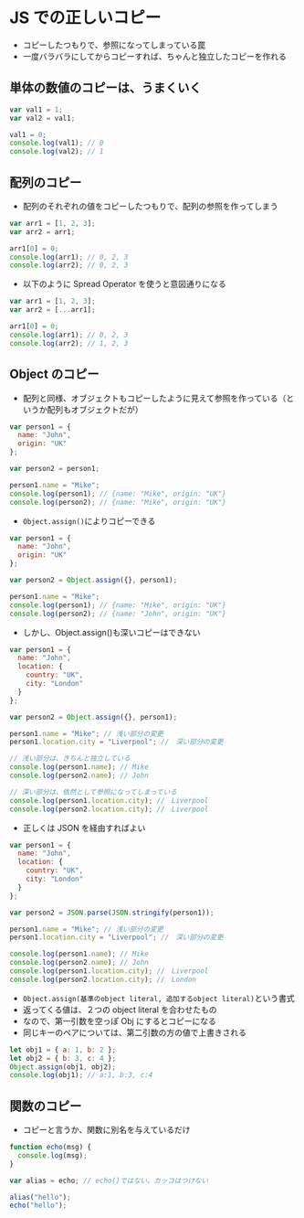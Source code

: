 # JS での正しいコピー

- コピーしたつもりで、参照になってしまっている罠
- 一度バラバラにしてからコピーすれば、ちゃんと独立したコピーを作れる

## 単体の数値のコピーは、うまくいく

```js
var val1 = 1;
var val2 = val1;

val1 = 0;
console.log(val1); // 0
console.log(val2); // 1
```

## 配列のコピー

- 配列のそれぞれの値をコピーしたつもりで、配列の参照を作ってしまう

```js
var arr1 = [1, 2, 3];
var arr2 = arr1;

arr1[0] = 0;
console.log(arr1); // 0, 2, 3
console.log(arr2); // 0, 2, 3
```

- 以下のように Spread Operator を使うと意図通りになる

```js
var arr1 = [1, 2, 3];
var arr2 = [...arr1];

arr1[0] = 0;
console.log(arr1); // 0, 2, 3
console.log(arr2); // 1, 2, 3
```

## Object のコピー

- 配列と同様、オブジェクトもコピーしたように見えて参照を作っている（というか配列もオブジェクトだが）

```js
var person1 = {
  name: "John",
  origin: "UK"
};

var person2 = person1;

person1.name = "Mike";
console.log(person1); // {name: "Mike", origin: "UK"}
console.log(person2); // {name: "Mike", origin: "UK"}
```

- `Object.assign()`によりコピーできる

```js
var person1 = {
  name: "John",
  origin: "UK"
};

var person2 = Object.assign({}, person1);

person1.name = "Mike";
console.log(person1); // {name: "Mike", origin: "UK"}
console.log(person2); // {name: "John", origin: "UK"}
```

- しかし、Object.assign()も深いコピーはできない

```js
var person1 = {
  name: "John",
  location: {
    country: "UK",
    city: "London"
  }
};

var person2 = Object.assign({}, person1);

person1.name = "Mike"; // 浅い部分の変更
person1.location.city = "Liverpool"; //　深い部分の変更

// 浅い部分は、きちんと独立している
console.log(person1.name); // Mike
console.log(person2.name); // John

// 深い部分は、依然として参照になってしまっている
console.log(person1.location.city); //　Liverpool
console.log(person2.location.city); //　Liverpool
```

- 正しくは JSON を経由すればよい

```js
var person1 = {
  name: "John",
  location: {
    country: "UK",
    city: "London"
  }
};

var person2 = JSON.parse(JSON.stringify(person1));

person1.name = "Mike"; // 浅い部分の変更
person1.location.city = "Liverpool"; //　深い部分の変更

console.log(person1.name); // Mike
console.log(person2.name); // John
console.log(person1.location.city); //　Liverpool
console.log(person2.location.city); //　London
```

- `Object.assign(基準のobject literal, 追加するobject literal)`という書式
- 返ってくる値は、２つの object literal を合わせたもの
- なので、第一引数を空っぽ Obj にするとコピーになる
- 同じキーのペアについては、第二引数の方の値で上書きされる

```js
let obj1 = { a: 1, b: 2 };
let obj2 = { b: 3, c: 4 };
Object.assign(obj1, obj2);
console.log(obj1); // a:1, b:3, c:4
```

## 関数のコピー

- コピーと言うか、関数に別名を与えているだけ

```js
function echo(msg) {
  console.log(msg);
}

var alias = echo; // echo()ではない。カッコはつけない

alias("hello");
echo("hello");
```